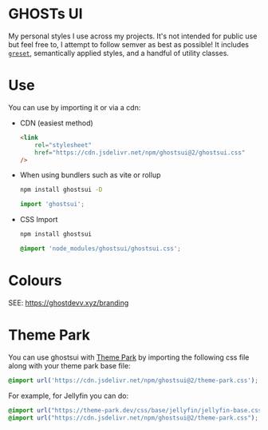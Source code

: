 # GHOSTs UI

My personal styles I use across my projects. It's not intended for public use but feel free to, I attempt to follow semver as best as possible! It includes [`greset`](https://github.com/ghostdevv/greset), semantically applied styles, and a handful of utility classes.

# Use

You can use by importing it or via a cdn:

-   CDN (easiest method)

    ```html
    <link
        rel="stylesheet"
        href="https://cdn.jsdelivr.net/npm/ghostsui@2/ghostsui.css"
    />
    ```

-   When using bundlers such as vite or rollup

    ```bash
    npm install ghostsui -D
    ```

    ```js
    import 'ghostsui';
    ```

-   CSS Import
    
    ```bash
    npm install ghostsui
    ```

    ```css
    @import 'node_modules/ghostsui/ghostsui.css';
    ```

# Colours

SEE: https://ghostdevv.xyz/branding

# Theme Park

You can use ghostsui with [Theme Park](https://theme-park.dev/) by importing the following css file along with your theme park base file:

```css
@import url('https://cdn.jsdelivr.net/npm/ghostsui@2/theme-park.css');
```

For example, for Jellyfin you can do:

```css
@import url("https://theme-park.dev/css/base/jellyfin/jellyfin-base.css");
@import url("https://cdn.jsdelivr.net/npm/ghostsui@2/theme-park.css");
```

